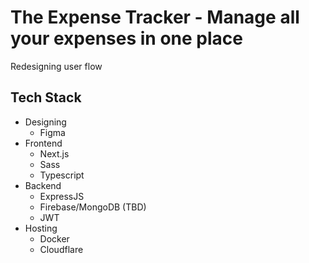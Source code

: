 # **The Expense Tracker** - Manage all your expenses in one place


Redesigning user flow

## Tech Stack
- Designing 
    - Figma
- Frontend
  - Next.js
  - Sass
  - Typescript
- Backend
  - ExpressJS
  - Firebase/MongoDB (TBD)
  - JWT
- Hosting
  - Docker
  - Cloudflare